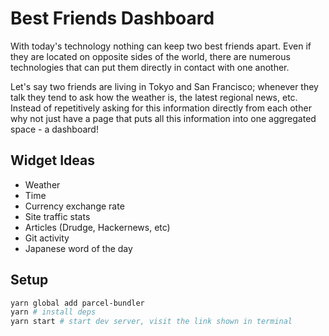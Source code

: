 # Best Friends Dashboard

With today's technology nothing can keep two best friends apart. Even if they are located on opposite sides of the world, there are numerous technologies that can put them directly in contact with one another.

Let's say two friends are living in Tokyo and San Francisco; whenever they talk they tend to ask how the weather is, the latest regional news, etc. Instead of repetitively asking for this information directly from each other why not just have a page that puts all this information into one aggregated space - a dashboard!


## Widget Ideas

* Weather
* Time
* Currency exchange rate
* Site traffic stats
* Articles (Drudge, Hackernews, etc)
* Git activity
* Japanese word of the day

## Setup

```bash
yarn global add parcel-bundler
yarn # install deps
yarn start # start dev server, visit the link shown in terminal
```
